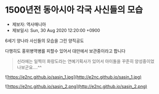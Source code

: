 # 1500년전 동아시아 각국 사신들의 모습

- 제보자: 역사매니아
- 제보일시: Sun, 30 Aug 2020 12:20:00 +0900

6세기 양나라 사신들의 모습을 그린 양직공도

다행히도 홍위병역병를 피할수 있어서 대만에서 보관중이라고 합니다

> 신라에는 일찍이 화랑도라는 연예기획사가 있어서 아이돌을 꾸준히 양성중이었나보군요....^^

![https://e2nc.github.io/sasin_1.jpg](http://e2nc.github.io/sasin_1.jpg)

![https://e2nc.github.io/sasin_2.png](http://e2nc.github.io/sasin_2.png)
